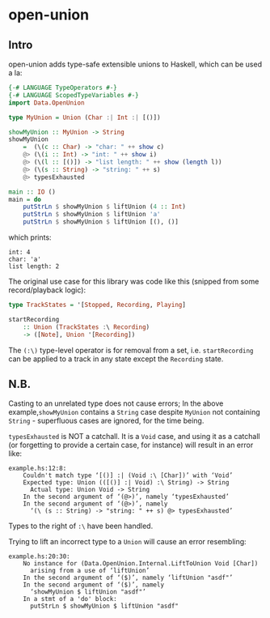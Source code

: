 # open-union

## Intro

open-union adds type-safe extensible unions to Haskell, which can be used a la:

```hs
{-# LANGUAGE TypeOperators #-}
{-# LANGUAGE ScopedTypeVariables #-}
import Data.OpenUnion

type MyUnion = Union (Char :| Int :| [()])

showMyUnion :: MyUnion -> String
showMyUnion
    =  (\(c :: Char) -> "char: " ++ show c)
    @> (\(i :: Int) -> "int: " ++ show i)
    @> (\(l :: [()]) -> "list length: " ++ show (length l))
    @> (\(s :: String) -> "string: " ++ s)
    @> typesExhausted

main :: IO ()
main = do
    putStrLn $ showMyUnion $ liftUnion (4 :: Int)
    putStrLn $ showMyUnion $ liftUnion 'a'
    putStrLn $ showMyUnion $ liftUnion [(), ()]
```

which prints:

    int: 4
    char: 'a'
    list length: 2

The original use case for this library was code like this (snipped from some record/playback logic):

```hs
type TrackStates = '[Stopped, Recording, Playing]

startRecording
    :: Union (TrackStates :\ Recording)
    -> ([Note], Union '[Recording])
```

The `(:\)` type-level operator is for removal from a set, i.e. `startRecording` can be
applied to a track in any state except the `Recording` state.

## N.B.
Casting to an unrelated type does not cause errors;
In the above example,`showMyUnion` contains a `String` case despite `MyUnion` not containing
`String` - superfluous cases are ignored, for the time being.

`typesExhausted` is NOT a catchall. It is a `Void` case, and using it as a catchall
(or forgetting to provide a certain case, for instance) will result in an error like:

    example.hs:12:8:
        Couldn't match type ‘[()] :| (Void :\ [Char])’ with ‘Void’
        Expected type: Union (([()] :| Void) :\ String) -> String
          Actual type: Union Void -> String
        In the second argument of ‘(@>)’, namely ‘typesExhausted’
        In the second argument of ‘(@>)’, namely
          ‘(\ (s :: String) -> "string: " ++ s) @> typesExhausted’

Types to the right of `:\` have been handled.

Trying to lift an incorrect type to a `Union` will cause an error resembling:

    example.hs:20:30:
        No instance for (Data.OpenUnion.Internal.LiftToUnion Void [Char])
          arising from a use of ‘liftUnion’
        In the second argument of ‘($)’, namely ‘liftUnion "asdf"’
        In the second argument of ‘($)’, namely
          ‘showMyUnion $ liftUnion "asdf"’
        In a stmt of a 'do' block:
          putStrLn $ showMyUnion $ liftUnion "asdf"
